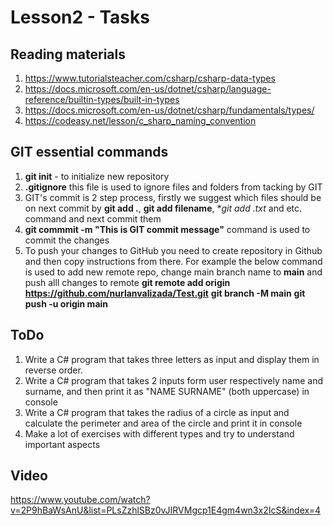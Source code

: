 # Lesson2 - Tasks

## Reading materials
1. https://www.tutorialsteacher.com/csharp/csharp-data-types
2. https://docs.microsoft.com/en-us/dotnet/csharp/language-reference/builtin-types/built-in-types
3. https://docs.microsoft.com/en-us/dotnet/csharp/fundamentals/types/
4. https://codeasy.net/lesson/c_sharp_naming_convention

## GIT essential commands
1. **git init** - to initialize new repository
2. **.gitignore** this file is used to ignore files and folders from tacking by GIT
3. GIT's commit is 2 step process, firstly we suggest which files should be on next commit by **git add .**, **git add filename**, **git add *.txt** and etc. command and next commit them
4. **git commmit -m "This is GIT commit message"** command is used to commit the changes
5. To push your changes to GitHub you need to create repository in Github and then copy instructions from there. For example the below command is used to add new remote repo, change main branch name to **main** and push alll changes to remote
    **git remote add origin https://github.com/nurlanvalizada/Test.git**
    **git branch -M main**
    **git push -u origin main**

## ToDo
1. Write a C# program that takes three letters as input and display them in reverse order.
2. Write a C# program that takes 2 inputs form user respectively name and surname, and then print it as "NAME SURNAME" (both uppercase) in console
3. Write a C# program that takes the radius of a circle as input and calculate the perimeter and area of the circle and print it in console
4. Make a lot of exercises with different types and try to understand important aspects


## Video
https://www.youtube.com/watch?v=2P9hBaWsAnU&list=PLsZzhlSBz0vJIRVMgcp1E4gm4wn3x2IcS&index=4